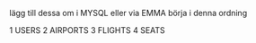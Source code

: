 lägg till dessa om i MYSQL eller via EMMA börja i denna ordning

1 USERS
2 AIRPORTS
3 FLIGHTS
4 SEATS


